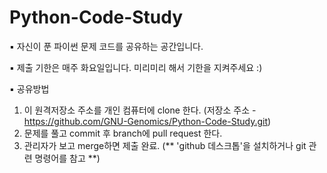 # Python-Code-Study

▪ 자신이 푼 파이썬 문제 코드를 공유하는 공간입니다.

▪ 제출 기한은 매주 화요일입니다. 미리미리 해서 기한을 지켜주세요 :)

▪ 공유방법
  1. 이 원격저장소 주소를 개인 컴퓨터에 clone 한다. (저장소 주소 - https://github.com/GNU-Genomics/Python-Code-Study.git)
  2. 문제를 풀고 commit 후 branch에 pull request 한다.
  3. 관리자가 보고 merge하면 제출 완료.
  (** 'github 데스크톱'을 설치하거나 git 관련 명령어를 참고 **)
